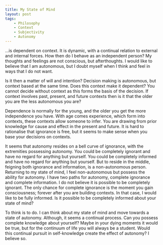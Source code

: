```yaml
---
title: My State of Mind
layout: post
tags:
    - Philosophy
    - Context
    - Subjectivity
    - Autonomy
---
```


…is dependent on context. It is dynamic, with a continual relation to external and internal forces. How then do I behave as an independent person? My thoughts and feelings are not conscious, but afterthoughts. I would like to believe that I am autonomous, but I doubt myself when I think and feel in ways that I do not want. 

Is it then a matter of will and intention? Decision making is autonomous, but context based at the same time. Does this context make it dependent? You cannot decide without context as this forms the basis of the decision. If context involves past, present, and future contexts then is it that the older you are the less autonomous you are?

Dependence is normally for the young, and the older you get the more independence you have. With age comes experience, which form into contexts, these contexts allow someone to infer. You are drawing from prior knowledge for cause and effect in the present and future. It is hard to rationalise that ignorance is free, but it seems to make sense when you base your decisions on contexts. 

It seems that autonomy resides on a bell curve of ignorance, with the extremities possessing autonomy. You could be completely ignorant and have no regard for anything but yourself. You could be completely informed and have no regard for anything but yourself. But to reside in the middle, feigning both ignorance and information, is a non-autonomous person.
Returning to my state of mind, I feel non-autonomous but possess the ability for autonomy. I have two paths for autonomy, complete ignorance and complete information. I do not believe it is possible to be completely ignorant. The only chance for complete ignorance is the moment you gain consciousness; forever after you are building contexts. In that case, I would like to be fully informed. Is it possible to be completely informed about your state of mind? 

To think is to do. I can think about my state of mind and move towards a state of autonomy. Although, it seems a continual process. Can you possess complete knowledge about yourself? Maybe in your dying moments it would be true, but for the continuum of life you will always be a student. Would this continual pursuit in self-knowledge create the effect of autonomy? I believe so. 
